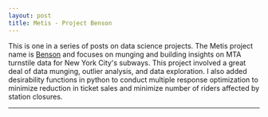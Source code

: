 ```yaml
---
layout: post
title: Metis - Project Benson
---
```


This is one in a series of posts on data science projects.  The Metis project name is [Benson](https://github.com/Codr99/Portfolio/blob/master/Metis_mta_pit_crew.pdf) and focuses on munging and building insights on MTA turnstile data for New York City's subways.  This project involved a great deal of data munging, outlier analysis, and data exploration.  I also added desirability functions in python to conduct multiple response optimization to minimize reduction in ticket sales and minimize number of riders affected by station closures.

<hr>

